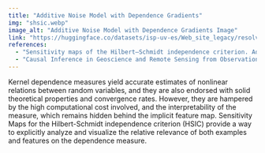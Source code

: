 ```yaml
---
title: "Additive Noise Model with Dependence Gradients"
img: "shsic.webp"
image_alt: "Additive Noise Model with Dependence Gradients Image"
link: "https://huggingface.co/datasets/isp-uv-es/Web_site_legacy/resolve/main/code/soft_causality/shsic.zip"
references:
  - "Sensitivity maps of the Hilbert–Schmidt independence criterion. Adrián Pérez-Suay and Gustau Camps-Valls. Applied Soft Computing 2017."
  - "Causal Inference in Geoscience and Remote Sensing from Observational Data. P\'erez-Suay, A. and Camps-Valls, G. IEEE Transactions on Geoscience and Remote Sensing 57 (3): 1502-1513, 2019"
---
```


Kernel dependence measures yield accurate estimates of nonlinear relations between random variables, and they are also endorsed with solid theoretical properties and convergence rates. However, they are hampered by the high computational cost involved, and the interpretability of the measure, which remains hidden behind the implicit feature map. Sensitivity Maps for the Hilbert-Schmidt independence criterion (HSIC) provide a way to explicitly analyze and visualize the relative relevance of both examples and features on the dependence measure.